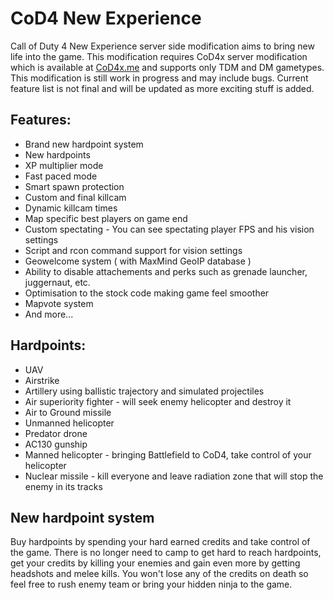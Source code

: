 # CoD4 New Experience
Call of Duty 4 New Experience server side modification aims to bring new life into the game. This modification requires CoD4x server modification which is available at [CoD4x.me](https://cod4x.me/) and supports only TDM and DM gametypes. This modification is still work in progress and may include bugs. Current feature list is not final and will be updated as more exciting stuff is added.

## Features:
* Brand new hardpoint system
* New hardpoints
* XP multiplier mode
* Fast paced mode
* Smart spawn protection
* Custom and final killcam
* Dynamic killcam times
* Map specific best players on game end
* Custom spectating - You can see spectating player FPS and his vision settings
* Script and rcon command support for vision settings
* Geowelcome system ( with MaxMind GeoIP database )
* Ability to disable attachements and perks such as grenade launcher, juggernaut, etc.
* Optimisation to the stock code making game feel smoother
* Mapvote system
* And more...

## Hardpoints:
* UAV
* Airstrike
* Artillery using ballistic trajectory and simulated projectiles
* Air superiority fighter - will seek enemy helicopter and destroy it
* Air to Ground missile
* Unmanned helicopter
* Predator drone
* AC130 gunship
* Manned helicopter - bringing Battlefield to CoD4, take control of your helicopter
* Nuclear missile - kill everyone and leave radiation zone that will stop the enemy in its tracks

## New hardpoint system
Buy hardpoints by spending your hard earned credits and take control of the game. There is no longer need to camp to get hard to reach hardpoints, get your credits by killing your enemies and gain even more by getting headshots and melee kills. You won't lose any of the credits on death so feel free to rush enemy team or bring your hidden ninja to the game.
